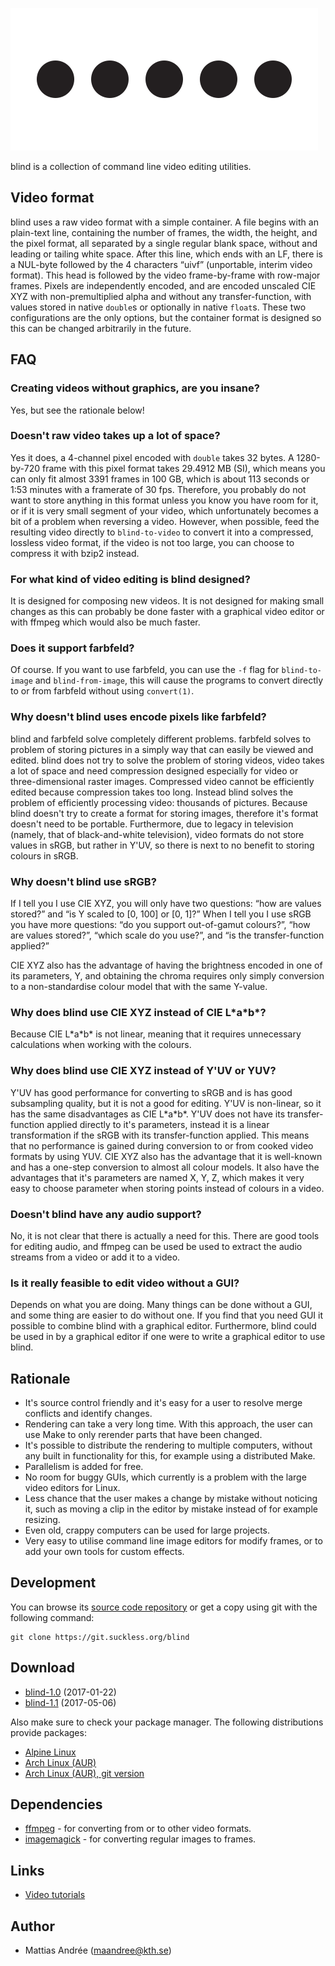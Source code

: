 ![blind](blind.svg)

blind is a collection of command line video editing utilities.

Video format
------------
blind uses a raw video format with a simple container. A file begins with an
plain-text line, containing the number of frames, the width, the height, and
the pixel format, all separated by a single regular blank space, without and
leading or tailing white space. After this line, which ends with an LF, there
is a NUL-byte followed by the 4 characters “uivf” (unportable, interim
video format). This head is followed by the video frame-by-frame with row-major
frames. Pixels are independently encoded, and are encoded unscaled CIE XYZ with
non-premultiplied alpha and without any transfer-function, with values stored
in native `double`s or optionally in native `float`s. These two configurations
are the only options, but the container format is designed so this can be
changed arbitrarily in the future.

FAQ
---

### Creating videos without graphics, are you insane?

Yes, but see the rationale below!

### Doesn't raw video takes up a lot of space?

Yes it does, a 4-channel pixel encoded with `double` takes 32 bytes. A
1280-by-720 frame with this pixel format takes 29.4912 MB (SI), which means you
can only fit almost 3391 frames in 100 GB, which is about 113 seconds or 1:53
minutes with a framerate of 30 fps. Therefore, you probably do not want to
store anything in this format unless you know you have room for it, or if it is
very small segment of your video, which unfortunately becomes a bit of a problem
when reversing a video. However, when possible, feed the resulting video
directly to `blind-to-video` to convert it into a compressed, lossless video
format, if the video is not too large, you can choose to compress it with bzip2
instead.

### For what kind of video editing is blind designed?

It is designed for composing new videos. It is not designed for making small
changes as this can probably be done faster with a graphical video editor or
with ffmpeg which would also be much faster.

### Does it support farbfeld?

Of course. If you want to use farbfeld, you can use the `-f` flag for
`blind-to-image` and `blind-from-image`, this will cause the programs to
convert directly to or from farbfeld without using `convert(1)`.

### Why doesn't blind uses encode pixels like farbfeld?

blind and farbfeld solve completely different problems. farbfeld solves to
problem of storing pictures in a simply way that can easily be viewed and
edited. blind does not try to solve the problem of storing videos, video
takes a lot of space and need compression designed especially for video or
three-dimensional raster images. Compressed video cannot be efficiently edited
because compression takes too long. Instead blind solves the problem of
efficiently processing video: thousands of pictures. Because blind doesn't try
to create a format for storing images, therefore it's format doesn't need to be
portable. Furthermore, due to legacy in television (namely, that of
black-and-white television), video formats do not store values in sRGB, but
rather in Y'UV, so there is next to no benefit to storing colours in sRGB.

### Why doesn't blind use sRGB?

If I tell you I use CIE XYZ, you will only have two questions: “how are
values stored?” and “is Y scaled to [0, 100] or [0, 1]?” When I tell you
I use sRGB you have more questions: “do you support out-of-gamut colours?”,
“how are values stored?”, “which scale do you use?”, and “is the
transfer-function applied?”

CIE XYZ also has the advantage of having the brightness encoded in one of its
parameters, Y, and obtaining the chroma requires only simply conversion to a
non-standardise colour model that with the same Y-value.

### Why does blind use CIE XYZ instead of CIE L\*a\*b\*?

Because CIE L\*a\*b\* is not linear, meaning that it requires unnecessary
calculations when working with the colours.

### Why does blind use CIE XYZ instead of Y'UV or YUV?

Y'UV has good performance for converting to sRGB and is has good subsampling
quality, but it is not a good for editing. Y'UV is non-linear, so it has the
same disadvantages as CIE L\*a\*b\*. Y'UV does not have its transfer-function
applied directly to it's parameters, instead it is a linear transformation if
the sRGB with its transfer-function applied. This means that no performance is
gained during conversion to or from cooked video formats by using YUV. CIE XYZ
also has the advantage that it is well-known and has a one-step conversion to
almost all colour models. It also have the advantages that it's parameters are
named X, Y, Z, which makes it very easy to choose parameter when storing points
instead of colours in a video.

### Doesn't blind have any audio support?

No, it is not clear that there is actually a need for this. There are good
tools for editing audio, and ffmpeg can be used be used to extract the audio
streams from a video or add it to a video.

### Is it really feasible to edit video without a GUI?

Depends on what you are doing. Many things can be done without a GUI, and
some thing are easier to do without one. If you find that you need GUI it
possible to combine blind with a graphical editor. Furthermore, blind could be
used in by a graphical editor if one were to write a graphical editor to use
blind.

Rationale
---------
* It's source control friendly and it's easy for a user to resolve merge
  conflicts and identify changes.
* Rendering can take a very long time. With this approach, the user can use
  Make to only rerender parts that have been changed.
* It's possible to distribute the rendering to multiple computers, without any
  built in functionality for this, for example using a distributed Make.
* Parallelism is added for free.
* No room for buggy GUIs, which currently is a problem with the large video
  editors for Linux.
* Less chance that the user makes a change by mistake without noticing it, such
  as moving a clip in the editor by mistake instead of for example resizing.
* Even old, crappy computers can be used for large projects.
* Very easy to utilise command line image editors for modify frames, or to add
  your own tools for custom effects.

Development
-----------
You can browse its [source code repository](//git.suckless.org/blind) or get a
copy using git with the following command:

	git clone https://git.suckless.org/blind

Download
--------
* [blind-1.0](//dl.suckless.org/tools/blind-1.0.tar.gz) (2017-01-22)
* [blind-1.1](//dl.suckless.org/tools/blind-1.1.tar.gz) (2017-05-06)

Also make sure to check your package manager.  The following distributions
provide packages:

* [Alpine Linux](https://pkgs.alpinelinux.org/package/edge/testing/x86_64/blind)
* [Arch Linux (AUR)](https://aur.archlinux.org/packages/blind/)
* [Arch Linux (AUR), git version](https://aur.archlinux.org/packages/blind-git/)

Dependencies
------------
* [ffmpeg](https://www.ffmpeg.org/) - for converting from or to other video
  formats.
* [imagemagick](https://www.imagemagick.org/) - for converting regular images
  to frames.

Links
-----
* [Video tutorials](https://www.youtube.com/channel/UCg_nJOURt3guLtp4dQLIvQw)


Author
------
* Mattias Andrée (maandree@kth.se)
